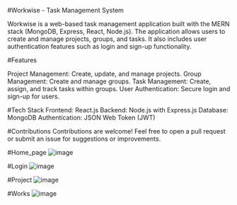 #Workwise - Task Management System

Workwise is a web-based task management application built with the MERN stack (MongoDB, Express, React, Node.js). 
The application allows users to create and manage projects, groups, and tasks. 
It also includes user authentication features such as login and sign-up functionality.

#Features

Project Management: Create, update, and manage projects.
Group Management: Create and manage groups.
Task Management: Create, assign, and track tasks within groups.
User Authentication: Secure login and sign-up for users.

#Tech Stack
Frontend: React.js
Backend: Node.js with Express.js
Database: MongoDB
Authentication: JSON Web Token (JWT)

#Contributions
Contributions are welcome! Feel free to open a pull request or submit an issue for suggestions or improvements.

#Home_page
![image](https://github.com/user-attachments/assets/6baed9ff-b0d9-4030-8284-6b8db86d49d7)


#Login
![image](https://github.com/user-attachments/assets/42944340-cdb8-4792-99f9-1fd92221fa98)


#Project
![image](https://github.com/user-attachments/assets/35d37c24-c530-4fc9-be60-ca3ea5f510ca)


#Works
![image](https://github.com/user-attachments/assets/be96812c-889b-4b58-9b9b-f4c30fb3d74a)





